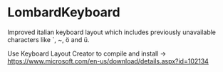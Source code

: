 # LombardKeyboard

Improved italian keyboard layout which includes previously unavailable characters like `, ~, ö and ü.

Use Keyboard Layout Creator to compile and install -> https://www.microsoft.com/en-us/download/details.aspx?id=102134
